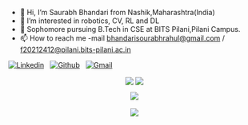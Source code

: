 - 👋 Hi, I’m Saurabh Bhandari from Nashik,Maharashtra(India)
- 👀 I’m interested in robotics, CV, RL and DL
- 🌱 Sophomore pursuing B.Tech in CSE at BITS Pilani,Pilani Campus.
- 📫 How to reach me -mail bhandarisourabhrahul@gmail.com / f20212412@pilani.bits-pilani.ac.in
<!-- Connection Links -->
[![Linkedin](https://img.shields.io/badge/-LinkedIn-blue?style=flat&logo=Linkedin&logoColor=white)](https://www.linkedin.com/in/saurabh-bhandari-nsk/)&nbsp;&nbsp;
[![Github](https://img.shields.io/badge/-Github-000?style=flat&logo=Github&logoColor=white)](https://github.com/SaurabhRBhandari)&nbsp;&nbsp;
[![Gmail](https://img.shields.io/badge/-Gmail-c14438?style=flat&logo=Gmail&logoColor=white)](mailto:f20212412@pilani.bits-pilani.ac.in)

<!-- User Stats -->
<p align="center">
  <img align="center" src="https://img.shields.io/github/followers/SaurabhRBhandari?style=social" />  
  <img align="center" src="https://visitor-badge.laobi.icu/badge?page_id=SaurabhRBhandari.visitor-badge" />
</p>

<!-- Coding Stats -->
<p align="center">
  <img align="center" src="https://github-readme-stats.vercel.app/api?username=SaurabhRBhandari&show_icons=true&theme=dark" /> <br><br>
  <img align="center" src="https://github-readme-streak-stats.herokuapp.com/?user=SaurabhRBhandari&theme=dark" /> <br><br>
</p>

<!---
SaurabhRBhandari/SaurabhRBhandari is a ✨ special ✨ repository because its `README.md` (this file) appears on your GitHub profile.
You can click the Preview link to take a look at your changes.
--->

